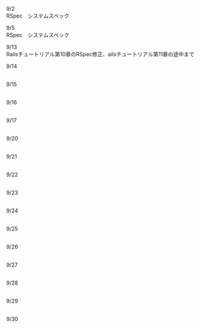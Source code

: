9/2<br>
RSpec　システムスペック<br>

9/5<br>
RSpec　システムスペック<br>

9/13<br>
Railsチュートリアル第10章のRSpec修正、ailsチュートリアル第11章の途中まで<br>

9/14<br>
<br>

9/15<br>
<br>

9/16<br>
<br>

9/17<br>
<br>

9/20<br>
<br>

9/21<br>
<br>

9/22<br>
<br>

9/23<br>
<br>

9/24<br>
<br>

9/25<br>
<br>

9/26<br>
<br>

9/27<br>
<br>

9/28<br>
<br>

9/29<br>
<br>

9/30<br>
<br>
